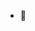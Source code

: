 
- 👀


<!---
xxwikkixx/xxwikkixx is a ✨ special ✨ repository because its `README.md` (this file) appears on your GitHub profile.
You can click the Preview link to take a look at your changes.
--->
